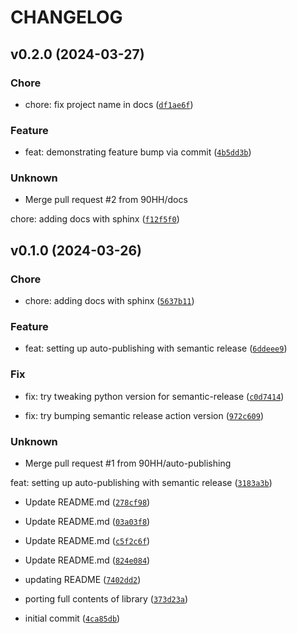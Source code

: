 # CHANGELOG



## v0.2.0 (2024-03-27)

### Chore

* chore: fix project name in docs ([`df1ae6f`](https://github.com/90HH/curve-matcher-py/commit/df1ae6f552018693219d3a56b8e67027df5d9ff3))

### Feature

* feat: demonstrating feature bump via commit ([`4b5dd3b`](https://github.com/90HH/curve-matcher-py/commit/4b5dd3bdf8811b095e40a8b83a8e36f3a3af3394))

### Unknown

* Merge pull request #2 from 90HH/docs

chore: adding docs with sphinx ([`f12f5f0`](https://github.com/90HH/curve-matcher-py/commit/f12f5f0a89de441a1960670b4c23f55b98a797de))


## v0.1.0 (2024-03-26)

### Chore

* chore: adding docs with sphinx ([`5637b11`](https://github.com/90HH/curve-matcher-py/commit/5637b11351b727eba05adff3358d94be3fb55248))

### Feature

* feat: setting up auto-publishing with semantic release ([`6ddeee9`](https://github.com/90HH/curve-matcher-py/commit/6ddeee9e1ff10c5af2f332fbaa9d3f7d79d9e9d1))

### Fix

* fix: try tweaking python version for semantic-release ([`c0d7414`](https://github.com/90HH/curve-matcher-py/commit/c0d74140d486480f09b99cb4855eadfbdc3910ee))

* fix: try bumping semantic release action version ([`972c609`](https://github.com/90HH/curve-matcher-py/commit/972c609bb95854e7c2c879ad12df6750ae44f53c))

### Unknown

* Merge pull request #1 from 90HH/auto-publishing

feat: setting up auto-publishing with semantic release ([`3183a3b`](https://github.com/90HH/curve-matcher-py/commit/3183a3b9b9e7da573eba4e8e2c969c8a30daf9ea))

* Update README.md ([`278cf98`](https://github.com/90HH/curve-matcher-py/commit/278cf98fba638f350b1788d20d389796e8a5b1bf))

* Update README.md ([`03a03f8`](https://github.com/90HH/curve-matcher-py/commit/03a03f824860f18db91439b33f4ff88e0f874e63))

* Update README.md ([`c5f2c6f`](https://github.com/90HH/curve-matcher-py/commit/c5f2c6f6d6ab4416d701dca56307e6ed94fc5817))

* Update README.md ([`824e084`](https://github.com/90HH/curve-matcher-py/commit/824e08458f281d25dfac98474ce4706c6a90cdc8))

* updating README ([`7402dd2`](https://github.com/90HH/curve-matcher-py/commit/7402dd2b35cb885ff092b0eb0533a780de324471))

* porting full contents of library ([`373d23a`](https://github.com/90HH/curve-matcher-py/commit/373d23a9667c9214db1055a8c524f0fbdb4d3f27))

* initial commit ([`4ca85db`](https://github.com/90HH/curve-matcher-py/commit/4ca85db3cfaa480176cee4fa893aa5754229e6bb))
